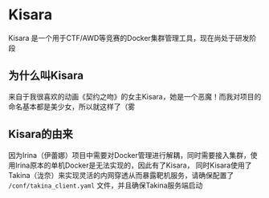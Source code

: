 # Kisara
Kisara 是一个用于CTF/AWD等竞赛的Docker集群管理工具，现在尚处于研发阶段

## 为什么叫Kisara
来自于我很喜欢的动画《契约之吻》的女主Kisara，她是一个恶魔！而我对项目的命名基本都是美少女，所以就这样了（雾

## Kisara的由来
因为Irina（伊蕾娜）项目中需要对Docker管理进行解耦，同时需要接入集群，使用Irina原本的单机Docker是无法实现的，因此有了Kisara，
同时Kisara使用了Takina（泷奈）来实现灵活的内网穿透从而暴露靶机服务，请确保配置了 `/conf/takina_client.yaml` 文件，并且确保Takina服务端启动
